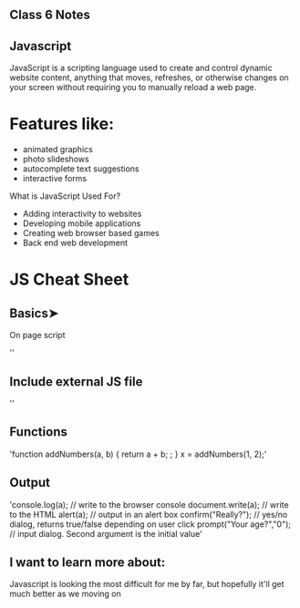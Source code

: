 ## Class 6 Notes
## Javascript

JavaScript is a scripting language used to create and control dynamic website content, 
anything that moves, refreshes, or otherwise changes on your screen without requiring
you to manually reload a web page. 

# Features like:

* animated graphics
* photo slideshows
* autocomplete text suggestions
* interactive forms


What is JavaScript Used For?

+ Adding interactivity to websites
+ Developing mobile applications
+ Creating web browser based games
+ Back end web development

# JS Cheat Sheet

## Basics➤

On page script

'<script type="text/javascript">  ...
</script>'

## Include external JS file

'<script src="filename.js"></script>'

## Functions

'function addNumbers(a, b) {
return a + b; ;
}
x = addNumbers(1, 2);'

## Output

'console.log(a);             // write to the browser console
document.write(a);          // write to the HTML
alert(a);                   // output in an alert box
confirm("Really?");         // yes/no dialog, returns true/false depending on user click
prompt("Your age?","0");    // input dialog. Second argument is the initial value'


## I want to learn more about:
Javascript is looking the most difficult for me by far, but hopefully it'll get much better as we moving on
